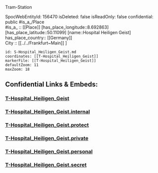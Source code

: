﻿---
location: [50.11099,8.692863] 
type: Station 
mapzoom: [8,18] 
mapmarker: tram 
tags:
- geo/station/tram
---

Tram-Station

SpocWebEntityId: 156470
isDeleted: false
isReadOnly: false
confidential: public
#is_a_/Place  
#is_a_ :: [[Place]] 
[has_place_longitude::8.692863] 
[has_place_latitude::50.11099] 
[name::Hospital Heiligen Geist] 
has_place_country:: [[Germany]]  
City :: [[../../Frankfurt~Main]] ] 


```leaflet
id: S-Hospital_Heiligen_Geist.md
coordinates: [[T-Hospital_Heiligen_Geist]] 
markerFile: [[T-Hospital_Heiligen_Geist]] 
defaultZoom: 11 
maxZoom: 18
```


## Confidential Links & Embeds: 

### [T-Hospital_Heiligen_Geist](/_public/Earth/Continent/Europe/Europe~Central/Germany/Germany~West/Hessen/counties~Hessen/Frankfurt~Main/Stations-FFM~T/T-Hospital_Heiligen_Geist.md) 

### [T-Hospital_Heiligen_Geist.internal](/_internal/Earth/Continent/Europe/Europe~Central/Germany/Germany~West/Hessen/counties~Hessen/Frankfurt~Main/Stations-FFM~T/T-Hospital_Heiligen_Geist.internal.md) 

### [T-Hospital_Heiligen_Geist.protect](/_protect/Earth/Continent/Europe/Europe~Central/Germany/Germany~West/Hessen/counties~Hessen/Frankfurt~Main/Stations-FFM~T/T-Hospital_Heiligen_Geist.protect.md) 

### [T-Hospital_Heiligen_Geist.private](/_private/Earth/Continent/Europe/Europe~Central/Germany/Germany~West/Hessen/counties~Hessen/Frankfurt~Main/Stations-FFM~T/T-Hospital_Heiligen_Geist.private.md) 

### [T-Hospital_Heiligen_Geist.personal](/_personal/Earth/Continent/Europe/Europe~Central/Germany/Germany~West/Hessen/counties~Hessen/Frankfurt~Main/Stations-FFM~T/T-Hospital_Heiligen_Geist.personal.md) 

### [T-Hospital_Heiligen_Geist.secret](/_secret/Earth/Continent/Europe/Europe~Central/Germany/Germany~West/Hessen/counties~Hessen/Frankfurt~Main/Stations-FFM~T/T-Hospital_Heiligen_Geist.secret.md) 
